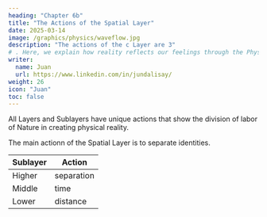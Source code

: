 ```yaml
---
heading: "Chapter 6b"
title: "The Actions of the Spatial Layer"
date: 2025-03-14
image: /graphics/physics/waveflow.jpg
description: "The actions of the c Layer are 3"
# . Here, we explain how reality reflects our feelings through the Physics concept of particle-spin
writer:
  name: Juan
  url: https://www.linkedin.com/in/jundalisay/
weight: 26
icon: "Juan"
toc: false
---
```



All Layers and Sublayers have unique actions that show the division of labor of Nature in creating physical reality.

The main actionn of the Spatial Layer is to separate identities. 


Sublayer | Action
--- | ---
Higher | separation 
Middle | time
Lower | distance

